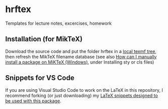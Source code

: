 # hrftex
Templates for lecture notes, excercises, homework

## Installation (for MikTeX)
Download the source code and put the folder hrftex in a 
[local texmf tree](https://tex.stackexchange.com/questions/69483/create-a-local-texmf-tree-in-miktex), 
then refresh the MikTeX filename database (see also [How can I manually install a package on MiKTeX (Windows)](https://tex.stackexchange.com/a/2066/197635), under Installing sty or cls files)

## Snippets for VS Code
If you are using Visual Studio Code to work on the LaTeX in this repository, I recommend forking (or just downloading) my [LaTeX snippets designed to be used with this package](https://github.com/r0uv3n/latex_snippets). 
